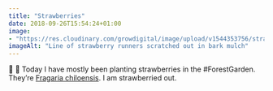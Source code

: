 ```yaml
---
title: "Strawberries"
date: 2018-09-26T15:54:24+01:00
image: 
- "https://res.cloudinary.com/growdigital/image/upload/v1544353756/strawberry-44930200131.jpg"
imageAlt: "Line of strawberry runners scratched out in bark mulch"
---
```


🍓 👀 Today I have mostly been planting strawberries in the #ForestGarden. They’re [Fragaria chiloensis](https://pfaf.org/user/plant.aspx?latinname=Fragaria+chiloensis). I am strawberried out. 
